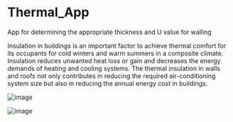 # Thermal_App
App for determining the appropriate thickness and U value for walling 

Insulation in buildings is an important factor to achieve thermal comfort for its occupants for cold winters and warm summers in a composite climate. Insulation reduces unwanted heat loss or gain and decreases the energy demands of heating and cooling systems. The thermal insulation in walls and roofs not only contributes in reducing the required air-conditioning system size but also in reducing the annual energy cost in buildings.

![image](https://github.com/vanshsharma912/Thermal_App/assets/93185735/8e82ddc7-acb3-47c6-8e01-f71a49681e37)

![image](https://github.com/vanshsharma912/Thermal_App/assets/93185735/06b1ec4d-7b96-4989-bab5-3d4cf82b47df)


